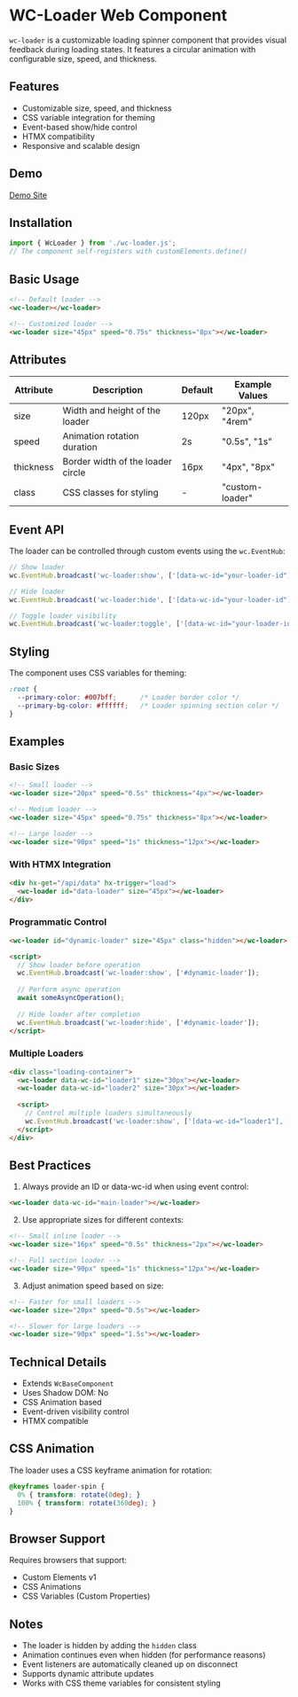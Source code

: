 # WC-Loader Web Component

`wc-loader` is a customizable loading spinner component that provides visual feedback during loading states. It features a circular animation with configurable size, speed, and thickness.

## Features

- Customizable size, speed, and thickness
- CSS variable integration for theming
- Event-based show/hide control
- HTMX compatibility
- Responsive and scalable design

## Demo
[Demo Site](https://mattduffield.github.io/wave-css/views/)

## Installation

```javascript
import { WcLoader } from './wc-loader.js';
// The component self-registers with customElements.define()
```

## Basic Usage

```html
<!-- Default loader -->
<wc-loader></wc-loader>

<!-- Customized loader -->
<wc-loader size="45px" speed="0.75s" thickness="8px"></wc-loader>
```

## Attributes

| Attribute  | Description                          | Default   | Example Values |
|-----------|--------------------------------------|-----------|----------------|
| size      | Width and height of the loader       | 120px     | "20px", "4rem" |
| speed     | Animation rotation duration          | 2s        | "0.5s", "1s"   |
| thickness | Border width of the loader circle    | 16px      | "4px", "8px"   |
| class     | CSS classes for styling              | -         | "custom-loader"|

## Event API

The loader can be controlled through custom events using the `wc.EventHub`:

```javascript
// Show loader
wc.EventHub.broadcast('wc-loader:show', ['[data-wc-id="your-loader-id"]']);

// Hide loader
wc.EventHub.broadcast('wc-loader:hide', ['[data-wc-id="your-loader-id"]']);

// Toggle loader visibility
wc.EventHub.broadcast('wc-loader:toggle', ['[data-wc-id="your-loader-id"]']);
```

## Styling

The component uses CSS variables for theming:

```css
:root {
  --primary-color: #007bff;      /* Loader border color */
  --primary-bg-color: #ffffff;   /* Loader spinning section color */
}
```

## Examples

### Basic Sizes
```html
<!-- Small loader -->
<wc-loader size="20px" speed="0.5s" thickness="4px"></wc-loader>

<!-- Medium loader -->
<wc-loader size="45px" speed="0.75s" thickness="8px"></wc-loader>

<!-- Large loader -->
<wc-loader size="90px" speed="1s" thickness="12px"></wc-loader>
```

### With HTMX Integration
```html
<div hx-get="/api/data" hx-trigger="load">
  <wc-loader id="data-loader" size="45px"></wc-loader>
</div>
```

### Programmatic Control
```html
<wc-loader id="dynamic-loader" size="45px" class="hidden"></wc-loader>

<script>
  // Show loader before operation
  wc.EventHub.broadcast('wc-loader:show', ['#dynamic-loader']);
  
  // Perform async operation
  await someAsyncOperation();
  
  // Hide loader after completion
  wc.EventHub.broadcast('wc-loader:hide', ['#dynamic-loader']);
</script>
```

### Multiple Loaders
```html
<div class="loading-container">
  <wc-loader data-wc-id="loader1" size="30px"></wc-loader>
  <wc-loader data-wc-id="loader2" size="30px"></wc-loader>
  
  <script>
    // Control multiple loaders simultaneously
    wc.EventHub.broadcast('wc-loader:show', ['[data-wc-id="loader1"], [data-wc-id="loader2"]']);
  </script>
</div>
```

## Best Practices

1. Always provide an ID or data-wc-id when using event control:
```html
<wc-loader data-wc-id="main-loader"></wc-loader>
```

2. Use appropriate sizes for different contexts:
```html
<!-- Small inline loader -->
<wc-loader size="16px" speed="0.5s" thickness="2px"></wc-loader>

<!-- Full section loader -->
<wc-loader size="90px" speed="1s" thickness="12px"></wc-loader>
```

3. Adjust animation speed based on size:
```html
<!-- Faster for small loaders -->
<wc-loader size="20px" speed="0.5s"></wc-loader>

<!-- Slower for large loaders -->
<wc-loader size="90px" speed="1.5s"></wc-loader>
```

## Technical Details

- Extends `WcBaseComponent`
- Uses Shadow DOM: No
- CSS Animation based
- Event-driven visibility control
- HTMX compatible

## CSS Animation

The loader uses a CSS keyframe animation for rotation:

```css
@keyframes loader-spin {
  0% { transform: rotate(0deg); }
  100% { transform: rotate(360deg); }
}
```

## Browser Support

Requires browsers that support:
- Custom Elements v1
- CSS Animations
- CSS Variables (Custom Properties)

## Notes

- The loader is hidden by adding the `hidden` class
- Animation continues even when hidden (for performance reasons)
- Event listeners are automatically cleaned up on disconnect
- Supports dynamic attribute updates
- Works with CSS theme variables for consistent styling

